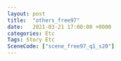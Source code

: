 ```yaml
---
layout: post
title:  "others_free97"
date:   2021-03-21 17:00:00 +0000
categories: Etc
Tags: Story Etc
SceneCode: ["scene_free97_q1_s20"]
---
```

